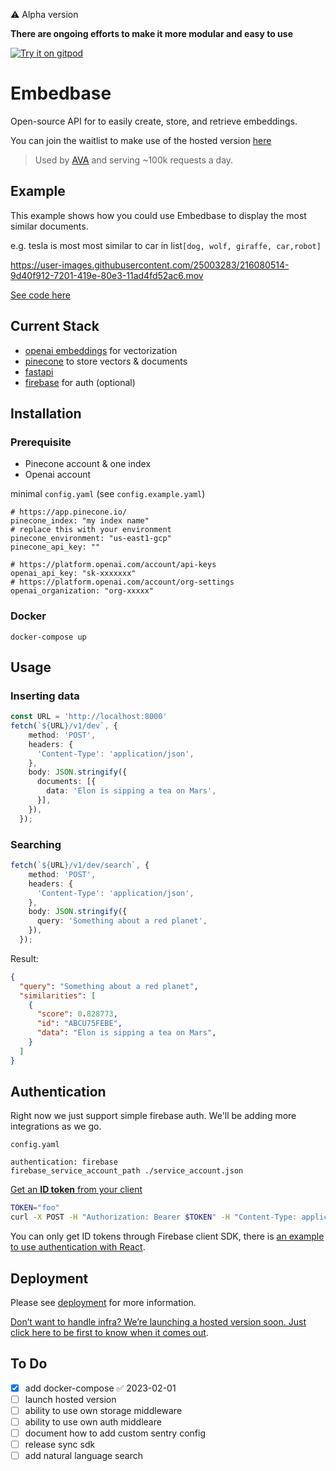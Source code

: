 ⚠️ Alpha version 

**There are ongoing efforts to make it more modular and easy to use**

[![Try it on gitpod](https://img.shields.io/badge/try-on%20gitpod-brightgreen.svg)](https://gitpod.io/#https://github.com/another-ai/embedbase)

# Embedbase

Open-source API for to easily create, store, and retrieve embeddings.

You can join the waitlist to make use of the hosted version [here](https://yep.so/p/embedase)


> Used by [AVA](https://github.com/louis030195/obsidian-ava) and serving ~100k requests a day.

## Example 

This example shows how you could use Embedbase to display the most similar documents.

e.g. tesla is most most similar to car in list`[dog, wolf, giraffe, car,robot]`

https://user-images.githubusercontent.com/25003283/216080514-9d40f912-7201-419e-80e3-11ad4fd52ac6.mov

[See code here](./examples/simple-react/README.md)

## Current Stack

* [openai embeddings](https://platform.openai.com/docs/guides/embeddings) for vectorization
* [pinecone](https://www.pinecone.io/) to store vectors & documents
* [fastapi](https://github.com/tiangolo/fastapi) 
* [firebase](https://firebase.google.com/) for auth (optional)


## Installation

### Prerequisite
* Pinecone account & one index
* Openai account

minimal `config.yaml` (see `config.example.yaml`)

```
# https://app.pinecone.io/
pinecone_index: "my index name"
# replace this with your environment
pinecone_environment: "us-east1-gcp"
pinecone_api_key: ""

# https://platform.openai.com/account/api-keys
openai_api_key: "sk-xxxxxxx"
# https://platform.openai.com/account/org-settings
openai_organization: "org-xxxxx"
```

### Docker

`docker-compose up`

## Usage

### Inserting data

```ts
const URL = 'http://localhost:8000'
fetch(`${URL}/v1/dev`, {
    method: 'POST',
    headers: {
      'Content-Type': 'application/json',
    },
    body: JSON.stringify({
      documents: [{
        data: 'Elon is sipping a tea on Mars',
      }],
    }),
  });
```

### Searching

```ts
fetch(`${URL}/v1/dev/search`, {
    method: 'POST',
    headers: {
      'Content-Type': 'application/json',
    },
    body: JSON.stringify({
      query: 'Something about a red planet',
    }),
  });
```

Result:

```json
{
  "query": "Something about a red planet",
  "similarities": [
    {
      "score": 0.828773,
      "id": "ABCU75FEBE",
      "data": "Elon is sipping a tea on Mars",
    }
  ]
}
```


## Authentication

Right now we just support simple firebase auth. We'll be adding more integrations as we go.

`config.yaml`
```
authentication: firebase
firebase_service_account_path ./service_account.json
```

[Get an **ID token** from your client](https://firebase.google.com/docs/auth/admin/verify-id-tokens#retrieve_id_tokens_on_clients)

```bash
TOKEN="foo"
curl -X POST -H "Authorization: Bearer $TOKEN" -H "Content-Type: application/json" -d '{"query": "Bob"}' http://localhost:8080/v1/dev/search | jq '.'
```

You can only get ID tokens through Firebase client SDK, there is [an example to use authentication with React](https://github.com/another-ai/embedbase/tree/main/examples/simple-react-auth).

## Deployment

Please see [deployment](./docs/DEPLOYMENT.md) for more information.

[Don’t want to handle infra? We’re launching a hosted version soon. Just click here to be first to know when it comes out](https://yep.so/p/embedase?ref=github).


## To Do
- [x] add docker-compose ✅ 2023-02-01
- [ ] launch hosted version
- [ ] ability to use own storage middleware
- [ ] ability to use own auth middleare
- [ ] document how to add custom sentry config
- [ ] release sync sdk
- [ ] add natural language search
